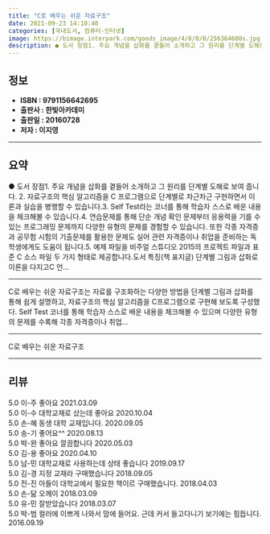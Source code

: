 ```yaml
---
title: "C로 배우는 쉬운 자료구조"
date: 2021-09-23 14:10:40
categories: [국내도서, 컴퓨터-인터넷]
image: https://bimage.interpark.com/goods_image/4/6/0/0/256364600s.jpg
description: ● 도서 장점1. 주요 개념을 삽화를 곁들어 소개하고 그 원리를 단계별 도해로 보여 줍니다. 2. 자료구조의 핵심 알고리즘을 C 프로그램으로 단계별로 차근차근 구현하면서 이론과 실습을 병행할 수 있습니다.3. Self Test라는 코너를 통해 학습자 스스로 배운 내용을 체크해볼 수 있
---
```


## **정보**

- **ISBN : 9791156642695**
- **출판사 : 한빛아카데미**
- **출판일 : 20160728**
- **저자 : 이지영**

------



## **요약**

●  도서 장점1. 주요 개념을 삽화를 곁들어 소개하고 그 원리를 단계별 도해로 보여 줍니다. 2. 자료구조의 핵심 알고리즘을 C 프로그램으로 단계별로 차근차근 구현하면서 이론과 실습을 병행할 수 있습니다.3. Self Test라는 코너를 통해 학습자 스스로 배운 내용을 체크해볼 수 있습니다.4. 연습문제를 통해 단순 개념 확인 문제부터 응용력을 기를 수 있는 프로그래밍 문제까지 다양한 유형의 문제를 경험할 수 있습니다. 또한 각종 자격증과 공무험 시험의 기출문제를 활용한 문제도 실어 관련 자격증이나 취업을 준비하는 독학생에게도 도움이 됩니다.5. 예제 파일을 비주얼 스튜디오 2015의 프로젝트 파일과 표준 C 소스 파일 두 가지 형태로 제공합니다.도서 특징(책 표지글)  단계별 그림과 삽화로 이론을 다지고C 언...

------

C로 배우는 쉬운 자료구조는 자료를 구조화하는 다양한 방법을 단계별 그림과 삽화를 통해 쉽게 설명하고, 자료구조의 핵심 알고리즘을 C프로그램으로 구현해 보도록 구성했다. Self Test 코너를 통해 학습자 스스로 배운 내용을 체크해볼 수 있으며 다양한 유형의 문제를 수록해 각종 자격증이나 취업... 

------


C로 배우는 쉬운 자료구조 

------


## **리뷰** 

5.0 이-주 좋아요 2021.03.09 <br/>5.0 이-수 대학교재로 샀는데 좋아요 2020.10.04 <br/>5.0 손-혜 동생 대학 교재입니다. 2020.09.05 <br/>5.0 송-기 좋어요^^ 2020.08.13 <br/>5.0 박-완 좋아요 깔끔합니다 2020.05.03 <br/>5.0 김-용 좋아요 2020.04.10 <br/>5.0 남-민 대학교재로 사용하는데 상태 좋습니다 2019.09.17 <br/>5.0 김-경 지정 교재라 구매했습니다 2018.09.05 <br/>5.0 전-진 아들이 대학교에서 필요한 책이르 구매했습니다. 2018.04.03 <br/>5.0 손-닮 오께이 2018.03.09 <br/>5.0 유-민 잘받았습니다 2018.03.07 <br/>5.0 박-범 컬러에 이쁘게 나와서 맘에 들어요.
근데 커서 들고다니기 보기에는 힘듭니다. 2016.09.19 <br/>